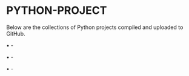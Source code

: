 # PYTHON-PROJECT

Below are the collections of Python projects compiled and uploaded to GitHub.

•	-

•	-

•	-
